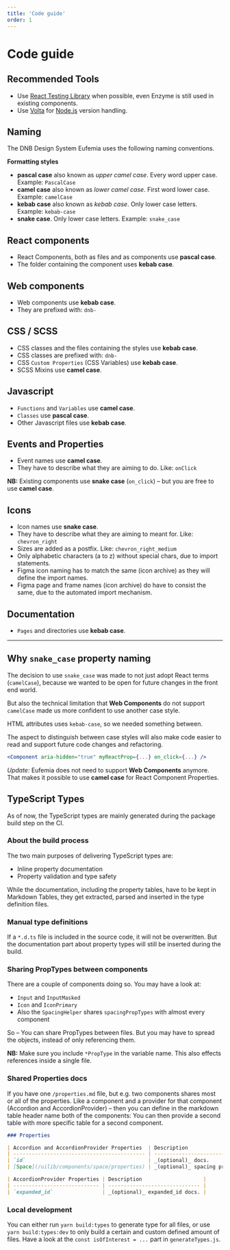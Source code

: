 ```yaml
---
title: 'Code guide'
order: 1
---
```


# Code guide

## Recommended Tools

- Use [React Testing Library](https://testing-library.com) when possible, even Enzyme is still used in existing components.
- Use [Volta](https://volta.sh/) for [Node.js](https://nodejs.org/) version handling.

## Naming

The DNB Design System Eufemia uses the following naming conventions.

**Formatting styles**

- **pascal case** also known as _upper camel case_. Every word upper case. Example: `PascalCase`
- **camel case** also known as _lower camel case_. First word lower case. Example: `camelCase`
- **kebab case** also known as _kebab case_. Only lower case letters. Example: `kebab-case`
- **snake case**. Only lower case letters. Example: `snake_case`

## React components

- React Components, both as files and as components use **pascal case**.
- The folder containing the component uses **kebab case**.

## Web components

- Web components use **kebab case**.
- They are prefixed with: `dnb-`

## CSS / SCSS

- CSS classes and the files containing the styles use **kebab case**.
- CSS classes are prefixed with: `dnb-`
- CSS `Custom Properties` (CSS Variables) use **kebab case**.
- SCSS Mixins use **camel case**.

## Javascript

- `Functions` and `Variables` use **camel case**.
- `Classes` use **pascal case**.
- Other Javascript files use **kebab case**.

## Events and Properties

- Event names use **camel case**.
- They have to describe what they are aiming to do. Like: `onClick`

**NB:** Existing components use **snake case** (`on_click`) – but you are free to use **camel case**.

## Icons

- Icon names use **snake case**.
- They have to describe what they are aiming to meant for. Like: `chevron_right`
- Sizes are added as a postfix. Like: `chevron_right_medium`
- Only alphabetic characters (a to z) without special chars, due to import statements.
- Figma icon naming has to match the same (icon archive) as they will define the import names.
- Figma page and frame names (icon archive) do have to consist the same, due to the automated import mechanism.

## Documentation

- `Pages` and directories use **kebab case**.

---

## Why `snake_case` property naming

The decision to use `snake_case` was made to not just adopt React terms (`camelCase`), because we wanted to be open for future changes in the front end world.

But also the technical limitation that **Web Components** do not support `camelCase` made us more confident to use another case style.

HTML attributes uses `kebab-case`, so we needed something between.

The aspect to distinguish between case styles will also make code easier to read and support future code changes and refactoring.

```jsx
<Component aria-hidden="true" myReactProp={...} on_click={...} />
```

_Update:_ Eufemia does not need to support **Web Components** anymore. That makes it possible to use **camel case** for React Component Properties.

## TypeScript Types

As of now, the TypeScript types are mainly generated during the package build step on the CI.

### About the build process

The two main purposes of delivering TypeScript types are:

- Inline property documentation
- Property validation and type safety

While the documentation, including the property tables, have to be kept in Markdown Tables, they get extracted, parsed and inserted in the type definition files.

### Manual type definitions

If a `*.d.ts` file is included in the source code, it will not be overwritten. But the documentation part about property types will still be inserted during the build.

### Sharing PropTypes between components

There are a couple of components doing so. You may have a look at:

- `Input` and `InputMasked`
- `Icon` and `IconPrimary`
- Also the `SpacingHelper` shares `spacingPropTypes` with almost every component

So – You can share PropTypes between files. But you may have to spread the objects, instead of only referencing them.

**NB:** Make sure you include `*PropType` in the variable name. This also effects references inside a single file.

### Shared Properties docs

If you have one `/properties.md` file, but e.g. two components shares most or all of the properties. Like a component and a provider for that component (Accordion and AccordionProvider) – then you can define in the markdown table header name both of the components: You can then provide a second table with more specific table for a second component.

```md
### Properties

| Accordion and AccordionProvider Properties  | Description                                                           |
| ------------------------------------------- | --------------------------------------------------------------------- |
| `id`                                        | _(optional)_ docs.                                                    |
| [Space](/uilib/components/space/properties) | _(optional)_ spacing properties like `top` or `bottom` are supported. |

| AccordionProvider Properties | Description                    |
| ---------------------------- | ------------------------------ |
| `expanded_id`                | _(optional)_ expanded_id docs. |
```

### Local development

You can either run `yarn build:types` to generate type for all files, or use `yarn build:types:dev` to only build a certain and custom defined amount of files. Have a look at the `const isOfInterest = ...` part in `generateTypes.js`.
